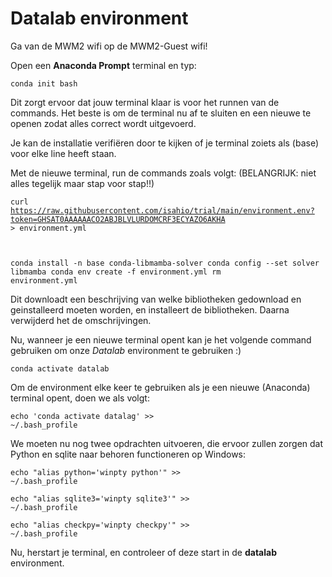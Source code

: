 # Datalab environment

Ga van de MWM2 wifi op de MWM2-Guest wifi!

Open een <b>Anaconda Prompt</b> terminal en typ:

<code>conda init bash</code>

Dit zorgt ervoor dat jouw terminal klaar is voor het runnen van de commands. Het beste is om de terminal nu af te sluiten en een nieuwe te openen zodat alles correct wordt uitgevoerd. 

Je kan de installatie verifiëren door te kijken of je terminal zoiets als (base) voor elke line heeft staan. 

Met de nieuwe terminal, run de commands zoals volgt: (BELANGRIJK: niet alles tegelijk maar stap voor stap!!)

<code>curl https://raw.githubusercontent.com/isahio/trial/main/environment.env?token=GHSAT0AAAAAACO2ABJBLVLURDOMCRF3ECYAZO6AKHA > environment.yml

conda install -n base conda-libmamba-solver
conda config --set solver libmamba
conda env create -f environment.yml
rm environment.yml</code>

Dit downloadt een beschrijving van welke bibliotheken gedownload en geinstalleerd moeten worden, en installeert de bibliotheken. Daarna verwijderd het de omschrijvingen. 

Nu, wanneer je een nieuwe terminal opent kan je het volgende command gebruiken om onze <i>Datalab</i> environment te gebruiken :)

<code>conda activate datalab</code>


Om de environment elke keer te gebruiken als je een nieuwe (Anaconda) terminal opent, doen we als volgt:

<code>echo 'conda activate datalag' >> ~/.bash_profile</code>

We moeten nu nog twee opdrachten uitvoeren, die ervoor zullen zorgen dat Python en sqlite naar behoren functioneren op Windows:

<code>echo "alias python='winpty python'" >> ~/.bash_profile</code>

<code>echo "alias sqlite3='winpty sqlite3'" >> ~/.bash_profile</code>

<code>echo "alias checkpy='winpty checkpy'" >> ~/.bash_profile</code>

Nu, herstart je terminal, en controleer of deze start in de <b>datalab</b> environment.
